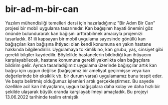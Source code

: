 # bir-ad-m-bir-can
Yazılım mühendisliği temelleri dersi için hazırladığımız "Bir Adım Bir Can" projesi bir mobil uygulama tasarımıdır. Kan bağışının hayati önemini göz önünde bulundurarak kan bağışını arttırabilmek amacıyla projemizi tasarladık. 81 ili kapsayan bir mobil uygulama sayesinde gönüllü kan bağışçıları kan bağışına ihtiyacı olan kendi konumuna en yakın hastane hakkında bilgilendirilir. Uygulamaya tc kimlik no, kan grubu, yaş, cinsiyet gibi gerekli bilgiler kaydedilir. Böylelikle hastanelerin bildirdiği kan ihtiyacını karşılayabilecek, hastane konumuna gerekli yakınlıkta olan bağışçılara bildirim gelir. Ayrıca tasarladığımız uygulama üzerinde bağışçılar artık kan bağışı için uygun değilse (bağışçımız bir ameliyat geçirmişse veya kan değerlerinde bir eksiklik vb. bir durum varsa) uygulamamız bunu tespit eder. Ve başta belirtmiş olduğumuz işlemleri artık gerçekleştirmez. Bu sayede özellikle acil kan ihtiyaçlarını, uygun bağışçılara daha kolay ve daha hızlı bir şekilde ulaşarak büyük oranda karşılayabilmeyi amaçladık. 
Bu projeyi 13.06.2022 tarihinde teslim etmiştik
